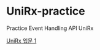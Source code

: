 # UniRx-practice
Practice Event Handling API UniRx

[UniRx 입문 1](https://tech.lonpeach.com/2019/11/03/UniRx-Getting-Started-1)
